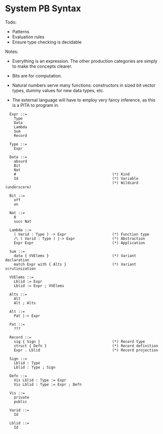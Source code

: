 System PB Syntax
================

Todo:
* Patterns
* Evaluation rules
* Ensure type checking is decidable

Notes:
* Everything is an expression. The other production categories are simply to
  make the concepts clearer.

* Bits are for computation.

* Natural numbers serve many functions: constructors in sized bit vector types,
  dummy values for new data types, etc.

* The external language will have to employ very fancy inference, as this is a
  PITA to program in.

```
  Expr ::=
    Type
    Data
    Lambda
    Sum
    Record

  Type ::=
    Expr

  Data ::=
    absurd
    Bit
    Nat
    #                                            (*) Kind
    Id                                           (*) Variable
    _                                            (*) Wildcard (underscore)

  Bit ::=
    off
    on

  Nat ::=
    0
    succ Nat

  Lambda ::=
    ( Varid : Type ) -> Expr                     (*) Function type
    /\ ( Varid : Type ) |-> Expr                 (*) Abstraction
    Expr Expr                                    (*) Application

  Sum ::=
    data { VVElems }                             (*) Variant declaration
    match Expr with { Alts }                     (*) Variant scrutinization

  VVElems ::=
    Lblid := Expr
    Lblid := Expr ; VVElems

  Alts ::=
    Alt
    Alt ; Alts

  Alt ::=
    Pat |-> Expr

  Pat ::=
    ???

  Record ::=
    sig { Sign }                                 (*) Record type
    struct { Defn }                              (*) Record definition
    Expr . Lblid                                 (*) Record projection

  Sign ::=
    Lblid : Type
    Lblid : Type ; Sign

  Defn ::=
    Vis Lblid : Type := Expr
    Vis Lblid : Type := Expr ; Defn

  Vis ::=
    private
    public

  Varid ::=
    Id

  Lblid ::=
    Id
```
